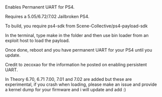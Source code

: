Enables Permanent UART for PS4.

Requires a 5.05/6.72/7.02 Jailbroken PS4.

To build, you require ps4-sdk from Scene-Collective/ps4-payload-sdk

In the terminal, type make in the folder and then use bin loader from an exploit host to load the payload. 

Once done, reboot and you have permanent UART for your PS4 until you update.

Credit to zecoxao for the information he posted on enabling persistent UART.

In Theory 6.70, 6.71 7.00, 7.01 and 7.02 are added but these are experimental, if you crash when loading, please make an issue and provide a kernel dump for your firmware and i will update and add :)
